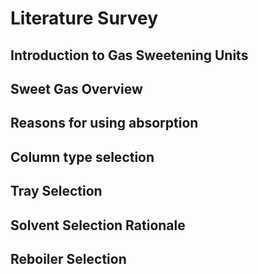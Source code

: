 
# Literature Survey

## Introduction to Gas Sweetening Units

## Sweet Gas Overview

## Reasons for using absorption

## Column type selection 

## Tray Selection

## Solvent Selection Rationale

## Reboiler Selection
